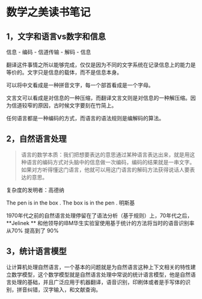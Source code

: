 # 数学之美读书笔记

## 1，文字和语言vs数字和信息

信息 - 编码 - 信道传输 - 解码  - 信息

翻译这件事情之所以能够完成，仅仅是因为不同的文字系统在记录信息上的能力是等价的。文字只是信息的载体，而不是信息本身。



可以将中文看成是一种拼音文字，每一个部首看成是一个字母。

文言文可以看成是对信息的一种压缩，而翻译文言文则是对信息的一种解压缩。因为信道较窄的原因，古时候文字要刻在竹简上。

任何语言都是一种编码的方式，而语言的语法规则是编解码的算法。

## 2，自然语言处理

> 语言的数学本质：我们把想要表达的意思通过某种语言表达出来，就是用这种语言的编码方式对头脑中的信息做一次编码，编码的结果就是一串文字。如果对方听得懂这门语言，他就可以用这门语言的解码方法获得说话人要表达的意思。



复杂度的发明者：高德纳

The pen is in the box . The box is in the pen . 明斯基

1970年代之前的自然语言处理停留在了语法分析（基于规则）上，70年代之后，**Jelinek **  和他领导的IBM华生实验室使用基于统计的方法将当时的语音识别率从70% 提高到了 90%

## 3，统计语言模型

让计算机处理自然语言，一个基本的问题就是为自然语言这种上下文相关的特性建立数学模型，这个数学模型就是自然语言处理中常说的统计语言模型，他是自然语言处理的基础，并且广泛应用于机器翻译，语音识别，印刷体或者是手写体的识别，拼音纠错，汉字输入，和文献查询。































